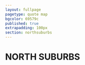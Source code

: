 ```yaml
---
layout: fullpage
pagetype: quote map
bgcolor: 69579c
published: true
extrapadding: 100px
section: northsuburbs
---
```


<div class="mapstage"></div>

# NORTH SUBURBS
